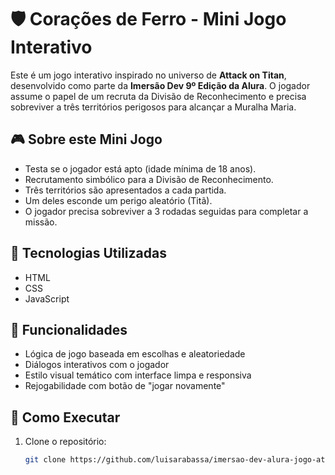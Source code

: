 # 🛡️ Corações de Ferro - Mini Jogo Interativo

Este é um jogo interativo inspirado no universo de **Attack on Titan**, desenvolvido como parte da **Imersão Dev 9º Edição da Alura**. O jogador assume o papel de um recruta da Divisão de Reconhecimento e precisa sobreviver a três territórios perigosos para alcançar a Muralha Maria.

## 🎮 Sobre este Mini Jogo

- Testa se o jogador está apto (idade mínima de 18 anos).
- Recrutamento simbólico para a Divisão de Reconhecimento.
- Três territórios são apresentados a cada partida.
- Um deles esconde um perigo aleatório (Titã).
- O jogador precisa sobreviver a 3 rodadas seguidas para completar a missão.

## 🎯 Tecnologias Utilizadas

- HTML
- CSS
- JavaScript

## 🧠 Funcionalidades

- Lógica de jogo baseada em escolhas e aleatoriedade
- Diálogos interativos com o jogador
- Estilo visual temático com interface limpa e responsiva
- Rejogabilidade com botão de "jogar novamente"

## 🚀 Como Executar

1. Clone o repositório:
   ```bash
   git clone https://github.com/luisarabassa/imersao-dev-alura-jogo-attack-on-titan.git

